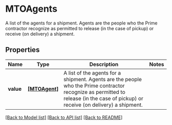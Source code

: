 # MTOAgents

A list of the agents for a shipment. Agents are the people who the Prime contractor recognize as permitted to release (in the case of pickup) or receive (on delivery) a shipment. 

## Properties
Name | Type | Description | Notes
------------ | ------------- | ------------- | -------------
**value** | [**[MTOAgent]**](MTOAgent.md) | A list of the agents for a shipment. Agents are the people who the Prime contractor recognize as permitted to release (in the case of pickup) or receive (on delivery) a shipment.  | 

[[Back to Model list]](../README.md#documentation-for-models) [[Back to API list]](../README.md#documentation-for-api-endpoints) [[Back to README]](../README.md)


